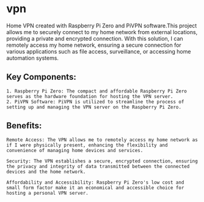 # vpn
Home VPN created with Raspberry Pi Zero and PiVPN software.This project allows me to securely connect to my home network from external locations, providing a private and encrypted connection. With this solution, I can remotely access my home network, ensuring a secure connection for various applications such as file access, surveillance, or accessing home automation systems.


## Key Components:
    1. Raspberry Pi Zero: The compact and affordable Raspberry Pi Zero serves as the hardware foundation for hosting the VPN server.
    2. PiVPN Software: PiVPN is utilized to streamline the process of setting up and managing the VPN server on the Raspberry Pi Zero.

## Benefits:

    Remote Access: The VPN allows me to remotely access my home network as if I were physically present, enhancing the flexibility and convenience of managing home devices and services.

    Security: The VPN establishes a secure, encrypted connection, ensuring the privacy and integrity of data transmitted between the connected devices and the home network.

    Affordability and Accessibility: Raspberry Pi Zero's low cost and small form factor make it an economical and accessible choice for hosting a personal VPN server.

